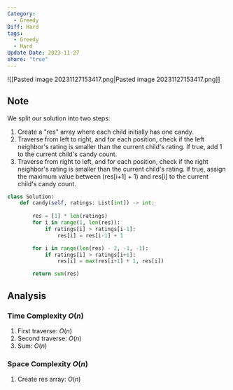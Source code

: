 ```yaml
---
Category:
  - Greedy
Diff: Hard
tags:
  - Greedy
  - Hard
Update Date: 2023-11-27
share: "true"
---
```



![[Pasted image 20231127153417.png|Pasted image 20231127153417.png]]
## Note
We split our solution into two steps:
1. Create a "res" array where each child initially has one candy.
2. Traverse from left to right, and for each position, check if the left neighbor's rating is smaller than the current child's rating. If true, add 1 to the current child's candy count.
3. Traverse from right to left, and for each position, check if the right neighbor's rating is smaller than the current child's rating. If true, assign the maximum value between (res[i+1] + 1) and res[i] to the current child's candy count.

```python
class Solution:
    def candy(self, ratings: List[int]) -> int:
        
        res = [1] * len(ratings)
        for i in range(1, len(res)):
            if ratings[i] > ratings[i-1]:
                res[i] = res[i-1] + 1

        for i in range(len(res) - 2, -1, -1):
            if ratings[i] > ratings[i+1]:
                res[i] = max(res[i+1] + 1, res[i])

        return sum(res)
```
## Analysis
### Time Complexity $O(n)$
1. First traverse: $O(n)$
2. Second traverse: $O(n)$
3. Sum:  $O(n)$
### Space Complexity $O(n)$
1. Create res array: $O(n)$